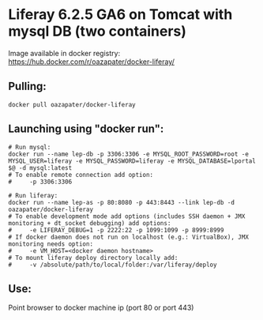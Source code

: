 Liferay 6.2.5 GA6 on Tomcat with mysql DB (two containers)
==========================================================

Image available in docker registry: https://hub.docker.com/r/oazapater/docker-liferay/

## Pulling:

```
docker pull oazapater/docker-liferay
```

## Launching using "docker run":

```
# Run mysql:
docker run --name lep-db -p 3306:3306 -e MYSQL_ROOT_PASSWORD=root -e MYSQL_USER=liferay -e MYSQL_PASSWORD=liferay -e MYSQL_DATABASE=lportal $@ -d mysql:latest
# To enable remote connection add option:
#     -p 3306:3306

# Run liferay:
docker run --name lep-as -p 80:8080 -p 443:8443 --link lep-db -d oazapater/docker-liferay
# To enable development mode add options (includes SSH daemon + JMX monitoring + dt_socket debugging) add options:
#     -e LIFERAY_DEBUG=1 -p 2222:22 -p 1099:1099 -p 8999:8999
# If docker daemon does not run on localhost (e.g.: VirtualBox), JMX monitoring needs option: 
#     -e VM_HOST=<docker daemon hostname>
# To mount liferay deploy directory locally add: 
#     -v /absolute/path/to/local/folder:/var/liferay/deploy
```

## Use:

Point browser to docker machine ip (port 80 or port 443)
